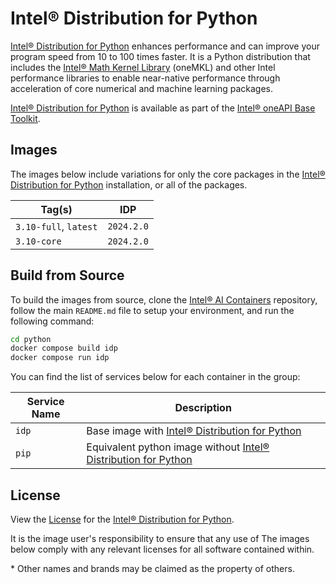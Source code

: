# Intel® Distribution for Python

[Intel® Distribution for Python] enhances performance and can improve your program speed from 10 to 100 times faster. It is a Python distribution that includes the [Intel® Math Kernel Library] (oneMKL) and other Intel performance libraries to enable near-native performance through acceleration of core numerical and machine learning packages.

[Intel® Distribution for Python] is available as part of the [Intel® oneAPI Base Toolkit](https://software.intel.com/content/www/us/en/develop/tools/oneapi/base-toolkit.html).

## Images

The images below include variations for only the core packages in the [Intel® Distribution for Python] installation, or all of the packages.

| Tag(s)                 | IDP        |
| ---------------------- | ---------- |
| `3.10-full`, `latest`  | `2024.2.0` |
| `3.10-core`            | `2024.2.0` |

## Build from Source

To build the images from source, clone the [Intel® AI Containers](https://github.com/intel/ai-containers) repository, follow the main `README.md` file to setup your environment, and run the following command:

```bash
cd python
docker compose build idp
docker compose run idp
```

You can find the list of services below for each container in the group:

| Service Name | Description                                                         |
| ------------ | ------------------------------------------------------------------- |
| `idp`        | Base image with [Intel® Distribution for Python]                    |
| `pip`        | Equivalent python image without [Intel® Distribution for Python]    |

## License

View the [License](https://github.com/intel/ai-containers/blob/main/LICENSE) for the [Intel® Distribution for Python].

It is the image user's responsibility to ensure that any use of The images below comply with any relevant licenses for all software contained within.

\* Other names and brands may be claimed as the property of others.

<!--Below are links used in these document. They are not rendered: -->

[Intel® Distribution for Python]: https://www.intel.com/content/www/us/en/developer/tools/oneapi/distribution-for-python.html#gs.9bos9m
[Intel® Math Kernel Library]: https://www.intel.com/content/www/us/en/developer/tools/oneapi/onemkl.html
